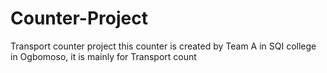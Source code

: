 # Counter-Project
Transport counter project
this counter is created by Team A in SQI college in Ogbomoso, it is mainly for Transport count 
